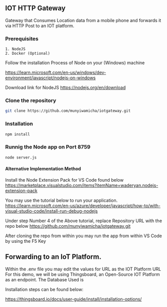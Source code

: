 ## IOT HTTP Gateway
 Gateway that Consumes Location data from a mobile phone and forwards it via HTTP Post to an IOT platform. 
### Prerequisites
    1. NodeJS
    2. Docker (Optional)

Follow the installation Process of Node on your (Windows) machine

https://learn.microsoft.com/en-us/windows/dev-environment/javascript/nodejs-on-windows

Download link for NodeJS
https://nodejs.org/en/download


### Clone the repository

```bash
git clone https://github.com/munyiwamicha/iotgateway.git
```
### Installation

```bash
npm install
```
### Runnig the Node app on Port 8759
```bash
node server.js
```

#### Alternative Implementation Method 

Install the Node Extension Pack for VS Code found below
https://marketplace.visualstudio.com/items?itemName=waderyan.nodejs-extension-pack

You may use the tutorial below to run your application.
https://learn.microsoft.com/en-us/azure/developer/javascript/how-to/with-visual-studio-code/install-run-debug-nodejs


Under step Number 4 of the Above tutorial, replace Repository URL with the repo below 
https://github.com/munyiwamicha/iotgateway.git

After cloning the repo from within you may run the app from within VS Code by using the F5 Key

## Forwarding to an IoT Platform.
Within the .env file you may edit the values for URL as the IOT Platform URL
For this demo, we will be using Thingsboard, an Open-Source IOT Platform as an endpoint.
The Database Used is 

Installation steps can be found below:

https://thingsboard.io/docs/user-guide/install/installation-options/

